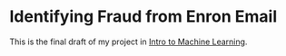 # Identifying Fraud from Enron Email
This is the final draft of my project in
[Intro to Machine Learning](https://www.udacity.com/course/intro-to-machine-learning--ud120).
